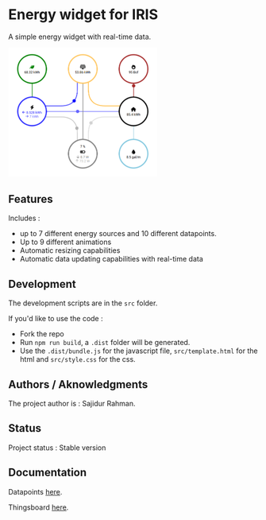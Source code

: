 # Energy widget for IRIS

A simple energy widget with real-time data.

<img src="./assets/energy_widget.png" width="300px" />

## Features

Includes :
  - up to 7 different energy sources and 10 different datapoints.
  - Up to 9 different animations
  - Automatic resizing capabilities
  - Automatic data updating capabilities with real-time data

## Development

The development scripts are in the ```src``` folder.

If you'd like to use the code :
  - Fork the repo
  - Run ```npm run build```, a ```.dist``` folder will be generated.
  - Use the ```.dist/bundle.js``` for the javascript file, ```src/template.html``` for the html and ```src/style.css``` for the css.

## Authors / Aknowledgments

The project author is : Sajidur Rahman.

## Status

Project status : Stable version

## Documentation

Datapoints [here](./docs/datapoints.md).

Thingsboard [here](./docs/thingsboard.md).
